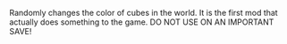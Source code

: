 Randomly changes the color of cubes in the world. It is the first mod that actually does something to the game. DO NOT USE ON AN IMPORTANT SAVE!

